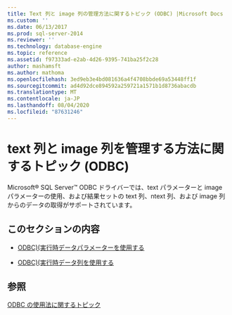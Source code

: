 ```yaml
---
title: Text 列と image 列の管理方法に関するトピック (ODBC) |Microsoft Docs
ms.custom: ''
ms.date: 06/13/2017
ms.prod: sql-server-2014
ms.reviewer: ''
ms.technology: database-engine
ms.topic: reference
ms.assetid: f97333ad-e2ab-4d26-9395-741ba25f2c28
author: mashamsft
ms.author: mathoma
ms.openlocfilehash: 3ed9eb3e4bd081636a4f4708bbde69a53448ff1f
ms.sourcegitcommit: ad4d92dce894592a259721a1571b1d8736abacdb
ms.translationtype: MT
ms.contentlocale: ja-JP
ms.lasthandoff: 08/04/2020
ms.locfileid: "87631246"
---
```

# <a name="managing-text-and-image-columns-how-to-topics-odbc"></a>text 列と image 列を管理する方法に関するトピック (ODBC)
  Microsoft® SQL Server™ ODBC ドライバーでは、text パラメーターと image パラメーターの使用、および結果セットの text 列、ntext 列、および image 列からのデータの取得がサポートされています。  
  
## <a name="in-this-section"></a>このセクションの内容  
  
-   [ODBC&#41;&#40;実行時データパラメーターを使用する](../../relational-databases/native-client-odbc-how-to/managing-text-and-image-columns-use-data-at-execution-parameters.md)  
  
-   [ODBC&#41;&#40;実行時データ列を使用する](../../relational-databases/native-client-odbc-how-to/managing-text-and-image-columns-use-data-at-execution-columns.md)  
  
## <a name="see-also"></a>参照  
 [ODBC の使用法に関するトピック](../../relational-databases/native-client-odbc-how-to/odbc-how-to-topics.md)  
  
  
